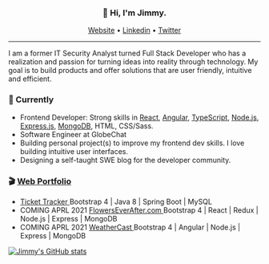 <h3 align="center">👋 Hi, I'm Jimmy.</h3>

<p align="center">
  <a href="https://www.devjimmylam.com">Website</a> •
  <a href="https://www.linkedin.com/in/devjimmylam/">Linkedin</a> •
  <a href="https://twitter.com/devjimmylam">Twitter</a>
</p>

---
I am a former IT Security Analyst turned Full Stack Developer who has a realization and passion for turning ideas into reality through technology.
My goal is to build products and offer solutions that are user friendly, intuitive and efficient. 


### 🚧 Currently
* Frontend Developer: Strong skills in [React](https://reactjs.org/), [Angular](https://angular.io/), [TypeScript](https://www.typescriptlang.org/), [Node.js](https://nodejs.org/en/), [Express.js](https://expressjs.com/), [MongoDB](https://www.mongodb.com/3), HTML, CSS/Sass.
* Software Engineer at GlobeChat
* Building personal project(s) to improve my frontend dev skills. I love building intuitive user interfaces.
* Designing a self-taught SWE blog for the developer community.


### 🎬 [Web Portfolio](https://devjimmylam.github.io/)
- <a href="http://54.193.216.155/welcome"> Ticket Tracker </a> Bootstrap 4 | Java 8 | Spring Boot | MySQL 
- COMING APRL 2021 <a href="#"> FlowersEverAfter.com </a> Bootstrap 4 | React | Redux | Node.js | Express | MongoDB 
- COMING APRL 2021 <a href="#"> WeatherCast </a> Bootstrap 4 | Angular | Node.js | Express | MongoDB 

[![Jimmy's GitHub stats](https://github-readme-stats.vercel.app/api?username=devJimmyLam&show_icons=true&theme=radical)](https://github.com/devjimmylam/github-readme-stats)
<!--
**devJimmyLam/devJimmyLam** is a ✨ _special_ ✨ repository because its `README.md` (this file) appears on your GitHub profile.



